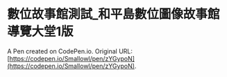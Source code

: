 # 數位故事館測試_和平島數位圖像故事館導覽大堂1版

A Pen created on CodePen.io. Original URL: [https://codepen.io/Smallowl/pen/zYGypoN](https://codepen.io/Smallowl/pen/zYGypoN).


